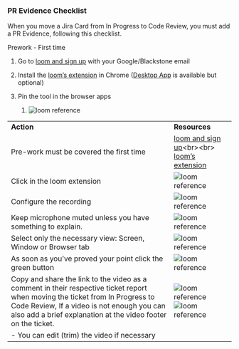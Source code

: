 ### PR Evidence Checklist

When you move a Jira Card from In Progress to Code Review, you must add a PR Evidence, following this checklist.

Prework - First time

1. Go to [loom and sign up](https://www.loom.com/signup "https://www.loom.com/signup") with your Google/Blackstone email
    
2. Install the [loom’s extension](https://chrome.google.com/webstore/detail/loom-for-chrome/liecbddmkiiihnedobmlmillhodjkdmb "https://chrome.google.com/webstore/detail/loom-for-chrome/liecbddmkiiihnedobmlmillhodjkdmb") in Chrome ([Desktop App](https://www.loom.com/download "https://www.loom.com/download") is available but optional)
    
3. Pin the tool in the browser apps
    
    1. ![loom reference](https://blackstone-code-standards-images.s3.us-west-2.amazonaws.com/loom+1.png)

|   |   |
|---|---|
|**Action**|**Resources**|
|Pre-work must be covered the first time|[loom and sign up](https://www.loom.com/signup "https://www.loom.com/signup")<br><br> [loom’s extension](https://chrome.google.com/webstore/detail/loom-for-chrome/liecbddmkiiihnedobmlmillhodjkdmb "https://chrome.google.com/webstore/detail/loom-for-chrome/liecbddmkiiihnedobmlmillhodjkdmb")|
|Click in the loom extension|![loom reference](https://blackstone-code-standards-images.s3.us-west-2.amazonaws.com/loom+2.png)|
|Configure the recording|![loom reference](https://blackstone-code-standards-images.s3.us-west-2.amazonaws.com/loom+3.png)|
|Keep microphone muted unless you have something to explain.|![loom reference](https://blackstone-code-standards-images.s3.us-west-2.amazonaws.com/loom+4.png)|
|Select only the necessary view: Screen, Window or Browser tab|![loom reference](https://blackstone-code-standards-images.s3.us-west-2.amazonaws.com/loom+5.png)|
|As soon as you’ve proved your point click the green button|![loom reference](https://blackstone-code-standards-images.s3.us-west-2.amazonaws.com/loom+6.png)|
|Copy and share the link to the video as a comment in their respective ticket report when moving the ticket from In Progress to Code Review, If a video is not enough you can also add a brief explanation at the video footer on the ticket.|![loom reference](https://blackstone-code-standards-images.s3.us-west-2.amazonaws.com/loom+7.png) <br> ![loom reference](https://blackstone-code-standards-images.s3.us-west-2.amazonaws.com/loom+8.png)|
|- You can edit (trim) the video if necessary||